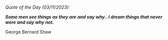 *Quote of the Day (03/11/2023):*

_**Some men see things as they are and say why.. I dream things that never were and say why not.**_

George Bernard Shaw